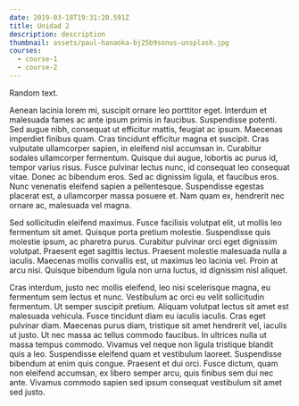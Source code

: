 ```yaml
---
date: 2019-03-18T19:31:20.591Z
title: Unidad 2
description: description
thumbnail: assets/paul-hanaoka-bj25b9sonus-unsplash.jpg
courses:
  - course-1
  - course-2
---
```

Random text.

Aenean lacinia lorem mi, suscipit ornare leo porttitor eget. Interdum et malesuada fames ac ante ipsum primis in faucibus. Suspendisse potenti. Sed augue nibh, consequat ut efficitur mattis, feugiat ac ipsum. Maecenas imperdiet finibus quam. Cras tincidunt efficitur magna et suscipit. Cras vulputate ullamcorper sapien, in eleifend nisl accumsan in. Curabitur sodales ullamcorper fermentum. Quisque dui augue, lobortis ac purus id, tempor varius risus. Fusce pulvinar lectus nunc, id consequat leo consequat vitae. Donec ac bibendum eros. Sed ac dignissim ligula, et faucibus eros. Nunc venenatis eleifend sapien a pellentesque. Suspendisse egestas placerat est, a ullamcorper massa posuere et. Nam quam ex, hendrerit nec ornare ac, malesuada vel magna.

Sed sollicitudin eleifend maximus. Fusce facilisis volutpat elit, ut mollis leo fermentum sit amet. Quisque porta pretium molestie. Suspendisse quis molestie ipsum, ac pharetra purus. Curabitur pulvinar orci eget dignissim volutpat. Praesent eget sagittis lectus. Praesent molestie malesuada nulla a iaculis. Maecenas mollis convallis est, ut maximus leo lacinia vel. Proin at arcu nisi. Quisque bibendum ligula non urna luctus, id dignissim nisl aliquet.

Cras interdum, justo nec mollis eleifend, leo nisi scelerisque magna, eu fermentum sem lectus et nunc. Vestibulum ac orci eu velit sollicitudin fermentum. Ut semper suscipit pretium. Aliquam volutpat lectus sit amet est malesuada vehicula. Fusce tincidunt diam eu iaculis iaculis. Cras eget pulvinar diam. Maecenas purus diam, tristique sit amet hendrerit vel, iaculis ut justo. Ut nec massa ac tellus commodo faucibus. In ultrices nulla ut massa tempus commodo. Vivamus vel neque non ligula tristique blandit quis a leo. Suspendisse eleifend quam et vestibulum laoreet. Suspendisse bibendum at enim quis congue. Praesent et dui orci. Fusce dictum, quam non eleifend accumsan, ex libero semper arcu, quis finibus sem dui nec ante. Vivamus commodo sapien sed ipsum consequat vestibulum sit amet sed justo.